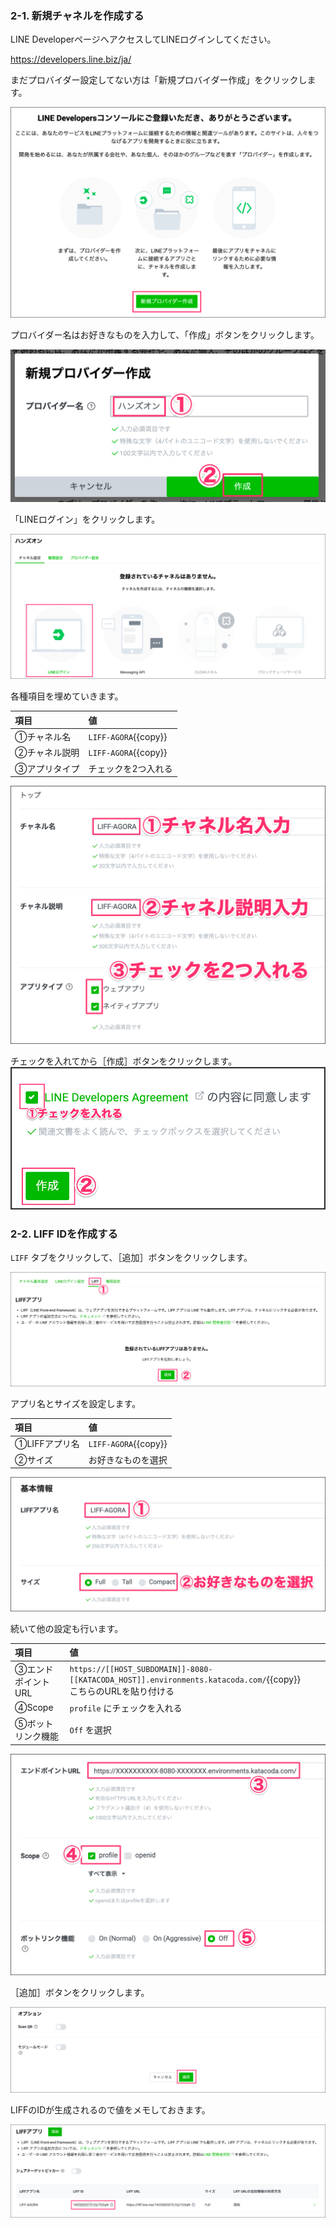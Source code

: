 ### 2-1. 新規チャネルを作成する
LINE DeveloperページへアクセスしてLINEログインしてください。

https://developers.line.biz/ja/

まだプロバイダー設定してない方は「新規プロバイダー作成」をクリックします。

![s200](https://raw.githubusercontent.com/gaomar/katacoda-scenarios/master/paypay-liff-handson-playground/images/s200.png)

プロバイダー名はお好きなものを入力して、「作成」ボタンをクリックします。

![s201](https://raw.githubusercontent.com/gaomar/katacoda-scenarios/master/paypay-liff-handson-playground/images/s201.png)

「LINEログイン」をクリックします。

![s202](https://raw.githubusercontent.com/gaomar/katacoda-scenarios/master/paypay-liff-handson-playground/images/s202.png)

各種項目を埋めていきます。

|項目|値|
|:--|:--|
|①チャネル名|`LIFF-AGORA`{{copy}}|
|②チャネル説明|`LIFF-AGORA`{{copy}}|
|③アプリタイプ|チェックを2つ入れる|

![s203](https://raw.githubusercontent.com/gaomar/katacoda-scenarios/master/liff-agora-handson-playground/images/s203.png)

チェックを入れてから［作成］ボタンをクリックします。
![s204](https://raw.githubusercontent.com/gaomar/katacoda-scenarios/master/liff-v2-handson-playground/images/s204.png)

### 2-2. LIFF IDを作成する
`LIFF` タブをクリックして、［追加］ボタンをクリックします。

![s206](https://raw.githubusercontent.com/gaomar/katacoda-scenarios/master/liff-agora-handson-playground/images/s206.png)

アプリ名とサイズを設定します。

|項目|値|
|:--|:--|
|①LIFFアプリ名|`LIFF-AGORA`{{copy}}|
|②サイズ|お好きなものを選択|

![s207](https://raw.githubusercontent.com/gaomar/katacoda-scenarios/master/liff-agora-handson-playground/images/s207.png)

続いて他の設定も行います。

|項目|値|
|:--|:--|
|③エンドポイントURL|`https://[[HOST_SUBDOMAIN]]-8080-[[KATACODA_HOST]].environments.katacoda.com/`{{copy}} <br>こちらのURLを貼り付ける|
|④Scope| `profile` にチェックを入れる|
|⑤ボットリンク機能| `Off` を選択|

![s208](https://raw.githubusercontent.com/gaomar/katacoda-scenarios/master/paypay-liff-handson-playground/images/s208.png)

［追加］ボタンをクリックします。

![s209](https://raw.githubusercontent.com/gaomar/katacoda-scenarios/master/paypay-liff-handson-playground/images/s209.png)

LIFFのIDが生成されるので値をメモしておきます。

![s210](https://raw.githubusercontent.com/gaomar/katacoda-scenarios/master/liff-agora-handson-playground/images/s210.png)